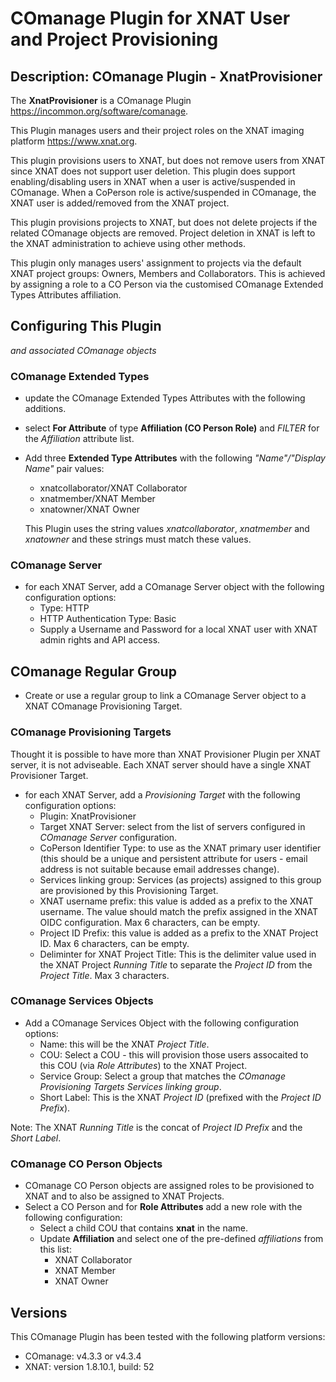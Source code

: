 # COmanage Plugin for XNAT User and Project Provisioning

## Description: COmanage Plugin - XnatProvisioner

The **XnatProvisioner** is a COmanage Plugin https://incommon.org/software/comanage.

This Plugin manages users and their project roles on the XNAT imaging platform https://www.xnat.org.

This plugin provisions users to XNAT, but does not remove users from XNAT since XNAT does not support user deletion. This plugin does support enabling/disabling users in XNAT when a user is active/suspended in COmanage. When a CoPerson role is active/suspended in COmanage, the XNAT user is added/removed from the XNAT project.

This plugin provisions projects to XNAT, but does not delete projects if the related COmanage objects are removed. Project deletion in XNAT is left to the XNAT administration to achieve using other methods.

This plugin only manages users' assignment to projects via the default XNAT project groups: Owners, Members and Collaborators. This is achieved by assigning a role to a CO Person via the customised COmanage Extended Types Attributes affiliation.

## Configuring This Plugin
_and associated COmanage objects_
### COmanage Extended Types
- update the COmanage Extended Types Attributes with the following additions.
- select **For Attribute** of type **Affiliation (CO Person Role)** and _FILTER_ for the *Affiliation* attribute list. 
- Add three **Extended Type Attributes** with the following _"Name"/"Display Name"_ pair values:
    - xnatcollaborator/XNAT Collaborator
    - xnatmember/XNAT Member
    - xnatowner/XNAT Owner

    This Plugin uses the string values _xnatcollaborator_, _xnatmember_ and _xnatowner_ and these strings must match these values.

### COmanage Server
- for each XNAT Server, add a COmanage Server object with the following configuration options:
    - Type: HTTP 
    - HTTP Authentication Type: Basic
    - Supply a Username and Password for a local XNAT user with XNAT admin rights and API access.

## COmanage Regular Group
- Create or use a regular group to link a COmanage Server object to a XNAT COmanage Provisioning Target.

### COmanage Provisioning Targets
Thought it is possible to have more than XNAT Provisioner Plugin per XNAT server, it is not adviseable. Each XNAT server should have a single XNAT Provisioner Target. 
- for each XNAT Server, add a _Provisioning Target_ with the following configuration options:
    - Plugin: XnatProvisioner
    - Target XNAT Server: select from the list of servers configured in *COmanage Server* configuration.
    - CoPerson Identifier Type: to use as the XNAT primary user identifier (this should be a unique and persistent attribute for users - email address is not suitable because email addresses change).
    - Services linking group: Services (as projects) assigned to this group are provisioned by this Provisioning Target.
    - XNAT username prefix: this value is added as a prefix to the XNAT username. The value should match the prefix assigned in the XNAT OIDC configuration. Max 6 characters, can be empty.
    - Project ID Prefix: this value is added as a prefix to the XNAT Project ID. Max 6 characters, can be empty.
    - Deliminter for XNAT Project Title: This is the delimiter value used in the XNAT Project *Running Title* to separate the *Project ID* from the *Project Title*. Max 3 characters.

### COmanage Services Objects
- Add a COmanage Services Object with the following configuration options:
    - Name: this will be the XNAT *Project Title*.
    - COU: Select a COU - this will provision those users assocaited to this COU (via _Role Attributes_) to the XNAT Project.
    - Service Group: Select a group that matches the *COmanage Provisioning Targets* _Services linking group_. 
    - Short Label: This is the XNAT *Project ID* (prefixed with the _Project ID Prefix_).

Note: The XNAT _Running Title_ is the concat of _Project ID Prefix_ and the _Short Label_.

### COmanage CO Person Objects
- COmanage CO Person objects are assigned roles to be provisioned to XNAT and to also be assigned to XNAT Projects.
- Select a CO Person and for **Role Attributes** add a new role with the following configuration:
    - Select a child COU that contains **xnat** in the name.
    - Update **Affiliation** and select one of the pre-defined _affiliations_ from this list:
        - XNAT Collaborator
        - XNAT Member
        - XNAT Owner

## Versions
This COmanage Plugin has been tested with the following platform versions:
- COmanage: v4.3.3 or v4.3.4
- XNAT: version 1.8.10.1, build: 52
 